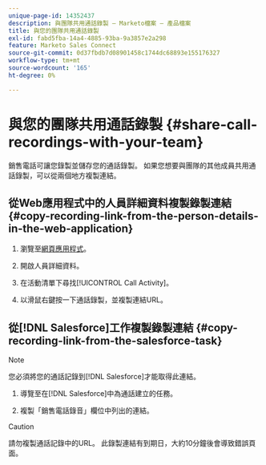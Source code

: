```yaml
---
unique-page-id: 14352437
description: 與團隊共用通話錄製 — Marketo檔案 — 產品檔案
title: 與您的團隊共用通話錄製
exl-id: fabd5fba-14a4-4885-93ba-9a3857e2a298
feature: Marketo Sales Connect
source-git-commit: 0d37fbdb7d08901458c1744dc68893e155176327
workflow-type: tm+mt
source-wordcount: '165'
ht-degree: 0%

---
```


# 與您的團隊共用通話錄製 {#share-call-recordings-with-your-team}

銷售電話可讓您錄製並儲存您的通話錄製。 如果您想要與團隊的其他成員共用通話錄製，可以從兩個地方複製連結。

## 從Web應用程式中的人員詳細資料複製錄製連結 {#copy-recording-link-from-the-person-details-in-the-web-application}

1. 瀏覽至[網頁應用程式](https://toutapp.com/login)。

1. 開啟人員詳細資料。

1. 在活動清單下尋找[!UICONTROL Call Activity]。

1. 以滑鼠右鍵按一下通話錄製，並複製連結URL。

## 從[!DNL Salesforce]工作複製錄製連結 {#copy-recording-link-from-the-salesforce-task}

>[!NOTE]
>
>您必須將您的通話記錄到[!DNL Salesforce]才能取得此連結。

1. 導覽至在[!DNL Salesforce]中為通話建立的任務。

1. 複製「銷售電話錄音」欄位中列出的連結。

>[!CAUTION]
>
>請勿複製通話記錄中的URL。 此錄製連結有到期日，大約10分鐘後會導致錯誤頁面。
